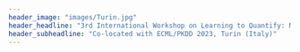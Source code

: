 ```yaml
---
header_image: "images/Turin.jpg"
header_headline: "3rd International Workshop on Learning to Quantify: Methods and Applications (LQ 2023)" 
header_subheadline: "Co-located with ECML/PKDD 2023, Turin (Italy)" 
---
```



